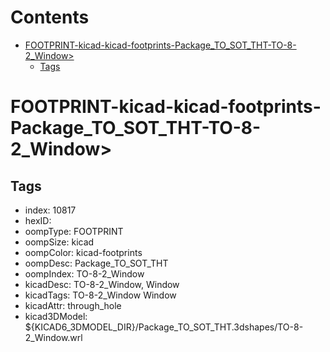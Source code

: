 



Contents
========

* [FOOTPRINT-kicad-kicad-footprints-Package_TO_SOT_THT-TO-8-2_Window>](#footprint-kicad-kicad-footprints-package_to_sot_tht-to-8-2_window)
	* [Tags](#tags)

# FOOTPRINT-kicad-kicad-footprints-Package_TO_SOT_THT-TO-8-2_Window>

## Tags

- index: 10817
- hexID: 
- oompType: FOOTPRINT
- oompSize: kicad
- oompColor: kicad-footprints
- oompDesc: Package_TO_SOT_THT
- oompIndex: TO-8-2_Window
- kicadDesc: TO-8-2_Window, Window
- kicadTags: TO-8-2_Window Window
- kicadAttr: through_hole
- kicad3DModel: ${KICAD6_3DMODEL_DIR}/Package_TO_SOT_THT.3dshapes/TO-8-2_Window.wrl
